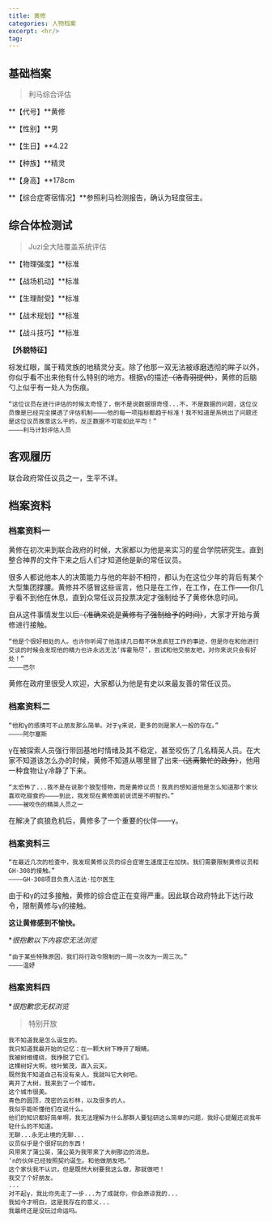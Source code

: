 ```yaml
---
title: 黄修
categories: 人物档案
excerpt: <hr/>
tag:
---
```


## 基础档案

> 利马综合评估

**【代号】**黄修

**【性别】**男

**【生日】**4.22

**【种族】**精灵

**【身高】**178cm

**【综合症寄宿情况】**参照利马检测报告，确认为轻度宿主。

## 综合体检测试

> Juzi全大陆覆盖系统评估

**【物理强度】**标准

**【战场机动】**标准

**【生理耐受】**标准

**【战术规划】**标准

**【战斗技巧】**标准

**【外貌特征】**

棕发红眼，属于精灵族的地精灵分支。除了他那一双无法被琢磨透彻的眸子以外，你似乎看不出来他有什么特别的地方。根据γ的描述~~（洛青羽提供）~~，黄修的后脑勺上似乎有一处人为伤痕。

```
“这位议员在进行评估的时候太奇怪了，倒不是说数据很奇怪...不，不是数据的问题，这位议员像是已经完全摸透了评估机制————他的每一项指标都趋于标准！我不知道是系统出了问题还是这位议员故意这么干的，反正数据不可能如此平均！”
————利马计划评估人员
```

## 客观履历

联合政府常任议员之一，生平不详。

## 档案资料

### 档案资料一

黄修在初次来到联合政府的时候，大家都以为他是来实习的星合学院研究生。直到整合神界的文件下来之后人们才知道他是新的常任议员。

很多人都说他本人的决策能力与他的年龄不相符，都认为在这位少年的背后有某个大型集团撑腰。黄修并不感冒这些谣言，他只是在工作，在工作，在工作——你几乎看不到他在休息，直到众常任议员投票决定才强制给予了黄修休息时间。

自从这件事情发生以后~~（准确来说是黄修有了强制给予的时间）~~，大家才开始与黄修进行接触。

```
“他是个很好相处的人。也许你听闻了他连续几日都不休息疯狂工作的事迹，但是你在和他进行交谈的时候会发现他的精力也许永远无法‘挥霍殆尽’，尝试和他交朋友吧，对你来说只会有好处！”
————巴尔
```

黄修在政府里很受人欢迎，大家都认为他是有史以来最友善的常任议员。

### 档案资料二

```
“他和γ的感情可不止朋友那么简单。对于γ来说，更多的则是家人一般的存在。”
————阿尔塞斯
```

γ在被探索人员强行带回基地时情绪及其不稳定，甚至咬伤了几名精英人员。在大家不知道该怎么办的时候，黄修不知道从哪里冒了出来~~（逃离繁忙的政务）~~，他用一种食物让γ冷静了下来。

```
“太恐怖了...我不是在说那个狼型怪物，而是黄修议员！我真的想知道他是怎么知道那个家伙喜欢吃甜食的————到此，我发现在黄修面前说谎是不明智的。”
————被咬伤的精英人员之一
```

在解决了疯狼危机后，黄修多了一个重要的伙伴——γ。

### 档案资料三

```
“在最近几次的检查中，我发现黄修议员的综合症寄生速度正在加快。我们需要限制黄修议员和GH-308的接触。”
————GH-308项目负责人法达·拉尔医生
```

由于和γ的过多接触，黄修的综合症正在变得严重。因此联合政府特此下达行政令，限制黄修与γ的接触。

**这让黄修感到不愉快。**

**很抱歉以下内容您无法浏览*

```
“由于某些特殊原因，我们将行政令限制的一周一次改为一周三次。”
————温妤
```

### 档案资料四

**很抱歉您无权浏览*

> 特别开放

```
我不知道我是怎么诞生的。
我只知道我最开始的记忆：在一颗大树下睁开了眼睛。
我被树根缠绕，我挣脱了它们。
这棵树好大啊，枝叶繁茂，直入云天。
既然我不知道自己有没有亲人，我就叫它大树吧。
离开了大树，我来到了一个城市。
这个城市很美。
青色的圆顶，茂密的云杉林，以及很多的人。
我似乎能听懂他们在说什么。
他们的知识都好简单啊，我无法理解为什么那群人要钻研这么简单的问题，我好心提醒还说我年轻什么的不知道。
无聊...永无止境的无聊...
议员似乎是个很好玩的东西！
风带来了蒲公英，蒲公英为我带来了大树那边的消息。
‘n的伙伴已经按照契约诞生。和他做朋友吧。’
这个家伙我不认识，但是既然大树要我这么做，那就做吧！
我交了个好朋友。
...
对不起γ，我比你先走了一步...为了成就你，你会原谅我的...
我如今才明白，这是我存在的意义...
我最终还是没玩过命运吗。
```
